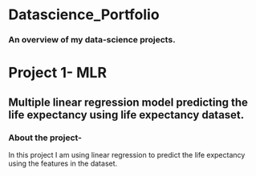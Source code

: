 # Datascience_Portfolio
### An overview of my data-science projects.

# Project 1- MLR
## Multiple linear regression model predicting the life expectancy using life expectancy dataset.

### About the project-
   In this project I am using linear regression to predict the life expectancy using the features in the dataset. 

